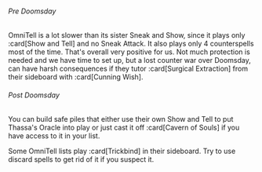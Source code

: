 <!-- markdownlint-disable first-line-heading -->

###### Pre Doomsday

OmniTell is a lot slower than its sister Sneak and Show, since it plays only
:card[Show and Tell] and no Sneak Attack. It also plays only 4 counterspells
most of the time. That's overall very positive for us. Not much protection is
needed and we have time to set up, but a lost counter war over Doomsday, can
have harsh consequences if they tutor :card[Surgical Extraction] from their
sideboard with :card[Cunning Wish].

###### Post Doomsday

You can build safe piles that either use their own Show and Tell to put Thassa's
Oracle into play or just cast it off :card[Cavern of Souls] if you have access
to it in your list.

Some OmniTell lists play :card[Trickbind] in their sideboard. Try to use discard
spells to get rid of it if you suspect it.
